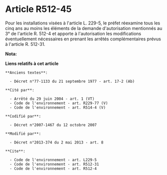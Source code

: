 # Article R512-45

Pour les installations visées à l'article L. 229-5, le préfet réexamine tous les cinq ans au moins les éléments de la demande
d'autorisation mentionnés au 3° de l'article R. 512-4 et apporte à l'autorisation les modifications éventuellement
nécessaires en prenant les arrêtés complémentaires prévus à l'article R. 512-31.

**Nota:**



**Liens relatifs à cet article**

	**Anciens textes**:

	  - Décret n°77-1133 du 21 septembre 1977 - art. 17-2 (Ab)

	**Cité par**:

	  - Arrêté du 29 juin 2004 - art. 1 (VT)
	  - Code de l'environnement - art. R229-77 (V)
	  - Code de l'environnement - art. R514-4 (V)

	**Codifié par**:

	  - Décret n°2007-1467 du 12 octobre 2007

	**Modifié par**:

	  - Décret n°2013-374 du 2 mai 2013 - art. 8

	**Cite**:

	  - Code de l'environnement - art. L229-5
	  - Code de l'environnement - art. R512-31
	  - Code de l'environnement - art. R512-4
